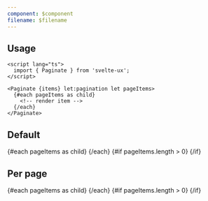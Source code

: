 ```yaml
---
component: $component
filename: $filename
---
```


<script lang="ts">
	import ListItem from '$lib/components/ListItem.svelte';
	import Pagination from '$lib/components/Pagination.svelte';
	import Paginate from '$lib/components/Paginate.svelte';
	import Preview from '$lib/components/Preview.svelte';

	const items = Array(100).fill().map((x, i) => ({ name: `Item: ${i + 1}`}))
</script>

## Usage

```svelte
<script lang="ts">
  import { Paginate } from 'svelte-ux';
</script>

<Paginate {items} let:pagination let pageItems>
  {#each pageItems as child}
    <!-- render item -->
  {/each}
</Paginate>
```

## Default

<Preview>
	<Paginate {items} let:pagination let:pageItems >
		{#each pageItems as child}
			<ListItem title={child.name} />
		{/each}
		{#if pageItems.length > 0}
			<Pagination {pagination} />
		{/if}
	</Paginate>
</Preview>

## Per page

<Preview>
	<Paginate {items} perPage={5} let:pagination let:pageItems >
		{#each pageItems as child}
			<ListItem title={child.name} />
		{/each}
		{#if pageItems.length > 0}
			<Pagination {pagination} />
		{/if}
	</Paginate>
</Preview>
